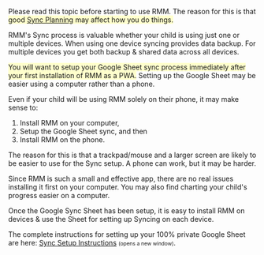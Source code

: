 <p>Please read this topic before starting to use RMM. The reason for this is that <span style="background-color:#ffffcc">good <u>Sync Planning</u> may affect how you do things.</span></p>

<p>RMM&#039;s Sync process is valuable whether your child is using just one or multiple devices. When using one device syncing provides data backup. For multiple devices you get both backup &amp; shared data across all devices.</p>

<p><span style="background-color:#ffffcc">You will want to setup your Google Sheet sync process immediately after your first installation of RMM as a PWA.</span> Setting up the Google Sheet may be easier using a computer rather than a phone.</p>

<p>Even if your child will be using RMM solely on their phone, it may make sense to:<ol><li>Install RMM on your computer,<li>Setup the Google Sheet sync, and then<li>Install RMM on the phone.</ol></p>

<p>The reason for this is that a trackpad/mouse and a larger screen are likely to be easier to use for the Sync setup. A phone can work, but it may be harder.</p>

<p>Since RMM is such a small and effective app, there are no real issues installing it first on your computer. You may also find charting your child&#039;s progress easier on a computer.</p>

<p>Once the Google Sync Sheet has been setup, it is easy to install RMM on devices &amp; use the Sheet for setting up Syncing on each device.</p>

<p>The complete instructions for setting up your 100% private Google Sheet are here: <a target="_blank" href="./html_sync/instruct_sync_setup_en_us.html">Sync Setup Instructions</a> <span style="font-size:75%;">(opens a new window)</span>.</p>
